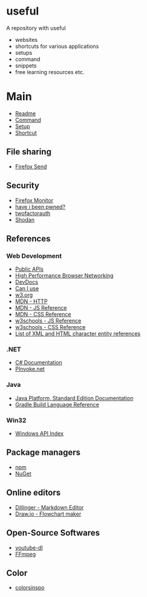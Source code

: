 # useful
A repository with useful 
- websites
- shortcuts for various applications
- setups
- command
- snippets
- free learning resources etc.

# Main
* [Readme](#)
* [Command](./command.md)
* [Setup](./setup.md)
* [Shortcut](./shortcut.md)

## File sharing
* [Firefox Send](https://send.firefox.com/)

## Security
* [Firefox Monitor](https://monitor.firefox.com/)
* [have i been pwned?](https://haveibeenpwned.com/)
* [twofactorauth](https://twofactorauth.org/)
* [Shodan](https://www.shodan.io/)

## References

### Web Development
* [Public APIs](https://github.com/public-apis/public-apis#books)
* [High Performance Browser Networking](https://hpbn.co/)
* [DevDocs](https://devdocs.io/)
* [Can I use](https://caniuse.com/)
* [w3.org](https://www.w3.org/TR/html52/)
* [MDN - HTTP](https://developer.mozilla.org/docs/Web/HTTP)
* [MDN - JS Reference](https://developer.mozilla.org/en-US/docs/Web/JavaScript/Reference)
* [MDN - CSS Reference](https://developer.mozilla.org/en-US/docs/Web/CSS/Reference)
* [w3schools - JS Reference](https://www.w3schools.com/jsref/)
* [w3schools - CSS Reference](https://www.w3schools.com/cssref/)
* [List of XML and HTML character entity references](https://en.wikipedia.org/wiki/List_of_XML_and_HTML_character_entity_references)

### .NET
* [C# Documentation](https://docs.microsoft.com/de-de/dotnet/csharp/)
* [PInvoke.net](http://pinvoke.net/)

### Java
* [Java Platform, Standard Edition Documentation](https://docs.oracle.com/en/java/javase/index.html)
* [Gradle Build Language Reference](https://docs.gradle.org/current/dsl/)

### Win32
* [Windows API Index](https://docs.microsoft.com/en-us/windows/win32/apiindex/windows-api-list)

## Package managers
* [npm](https://www.npmjs.com/)
* [NuGet](https://www.nuget.org/)

## Online editors
* [Dillinger - Markdown Editor](https://dillinger.io/)
* [Draw.io - Flowchart maker](https://www.draw.io/)

## Open-Source Softwares
* [youtube-dl](https://github.com/ytdl-org/youtube-dl)
* [FFmpeg](https://www.ffmpeg.org/)

## Color
* [colorsinspo](https://colorsinspo.com/)
